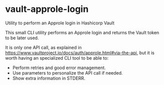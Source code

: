 # vault-approle-login
Utility to perform an Approle login in Hashicorp Vault

This small CLI utility performs an Approle login and returns the Vault token to be later used.

It is only one API call, as explained in https://www.vaultproject.io/docs/auth/approle.html#via-the-api, but it is worth having an specialized CLI tool to be able to:
- Perform retries and good error management.
- Use parameters to personalize the API call if needed.
- Show extra information in STDERR.
